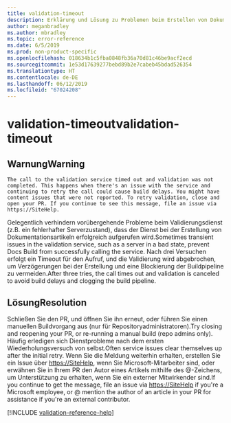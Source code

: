```yaml
---
title: validation-timeout
description: Erklärung und Lösung zu Problemen beim Erstellen von Dokumentationsartikeln – validation-timeout
author: meganbradley
ms.author: mbradley
ms.topic: error-reference
ms.date: 6/5/2019
ms.prod: non-product-specific
ms.openlocfilehash: 018634b1c5fba0848fb36a70d81c46be9acf2ecd
ms.sourcegitcommit: 1e53d17639277bebd89b2e7cabeb45bdad526354
ms.translationtype: HT
ms.contentlocale: de-DE
ms.lasthandoff: 06/12/2019
ms.locfileid: "67024208"
---
```

# <a name="validation-timeout"></a><span data-ttu-id="4bb35-103">validation-timeout</span><span class="sxs-lookup"><span data-stu-id="4bb35-103">validation-timeout</span></span>

## <a name="warning"></a><span data-ttu-id="4bb35-104">Warnung</span><span class="sxs-lookup"><span data-stu-id="4bb35-104">Warning</span></span>

`The call to the validation service timed out and validation was not completed. This happens when there's an issue with the service and continuing to retry the call could cause build delays. You might have content issues that were not reported. To retry validation, close and open your PR. If you continue to see this message, file an issue via https://SiteHelp.`

<span data-ttu-id="4bb35-105">Gelegentlich verhindern vorübergehende Probleme beim Validierungsdienst (z.B. ein fehlerhafter Serverzustand), dass der Dienst bei der Erstellung von Dokumentationsartikeln erfolgreich aufgerufen wird.</span><span class="sxs-lookup"><span data-stu-id="4bb35-105">Sometimes transient issues in the validation service, such as a server in a bad state, prevent Docs Build from successfully calling the service.</span></span> <span data-ttu-id="4bb35-106">Nach drei Versuchen erfolgt ein Timeout für den Aufruf, und die Validierung wird abgebrochen, um Verzögerungen bei der Erstellung und eine Blockierung der Buildpipeline zu vermeiden.</span><span class="sxs-lookup"><span data-stu-id="4bb35-106">After three tries, the call times out and validation is canceled to avoid build delays and clogging the build pipeline.</span></span>

## <a name="resolution"></a><span data-ttu-id="4bb35-107">Lösung</span><span class="sxs-lookup"><span data-stu-id="4bb35-107">Resolution</span></span>

<span data-ttu-id="4bb35-108">Schließen Sie den PR, und öffnen Sie ihn erneut, oder führen Sie einen manuellen Buildvorgang aus (nur für Repositoryadministratoren).</span><span class="sxs-lookup"><span data-stu-id="4bb35-108">Try closing and reopening your PR, or re-running a manual build (repo admins only).</span></span> <span data-ttu-id="4bb35-109">Häufig erledigen sich Dienstprobleme nach dem ersten Wiederholungsversuch von selbst.</span><span class="sxs-lookup"><span data-stu-id="4bb35-109">Often service issues clear themselves up after the initial retry.</span></span> <span data-ttu-id="4bb35-110">Wenn Sie die Meldung weiterhin erhalten, erstellen Sie ein Issue über [https://SiteHelp](https://SiteHelp), wenn Sie Microsoft-Mitarbeiter sind, oder erwähnen Sie in Ihrem PR den Autor eines Artikels mithilfe des @-Zeichens, um Unterstützung zu erhalten, wenn Sie ein externer Mitwirkender sind.</span><span class="sxs-lookup"><span data-stu-id="4bb35-110">If you continue to get the message, file an issue via [https://SiteHelp](https://SiteHelp) if you're a Microsoft employee, or @ mention the author of an article in your PR for assistance if you're an external contributor.</span></span>

<!--make sure to add this file to your includes folder and verify the path-->
[!INCLUDE [validation-reference-help](includes/validation-reference-help.md)]
